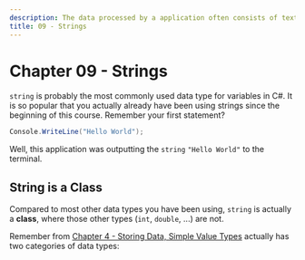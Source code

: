 ```yaml
---
description: The data processed by a application often consists of text. To store this type of data we need strings and the possibility to manipulate them.
title: 09 - Strings
---
```


# Chapter 09 - Strings

`string` is probably the most commonly used data type for variables in C#. It is so popular that you actually already have been using strings since the beginning of this course. Remember your first statement?

```csharp
Console.WriteLine("Hello World");
```

Well, this application was outputting the `string` `"Hello World"` to the terminal.

## String is a Class

Compared to most other data types you have been using, `string` is actually a **class**, where those other types (`int`, `double`, ...) are not.

Remember from [Chapter 4 - Storing Data, Simple Value Types](../04_storing_data/README.md#data-types) actually has two categories of data types:
